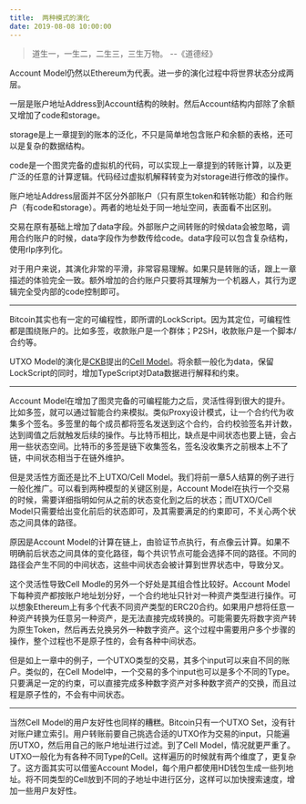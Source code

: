```yaml
---
title:  两种模式的演化
date: 2019-08-08 10:00:00
---
```


> 道生一，一生二，二生三，三生万物。 --《道德经》

Account Model仍然以Ethereum为代表。进一步的演化过程中将世界状态分成两层。

一层是账户地址Address到Account结构的映射。然后Account结构内部除了余额又增加了code和storage。

storage是上一章提到的账本的泛化，不只是简单地包含账户和余额的表格，还可以是复杂的数据结构。

code是一个图灵完备的虚拟机的代码，可以实现上一章提到的转账计算，以及更广泛的任意的计算逻辑。代码经过虚拟机解释转变为对storage进行修改的操作。

账户地址Address层面并不区分外部账户（只有原生token和转帐功能）和合约账户（有code和storage）。两者的地址处于同一地址空间，表面看不出区别。

交易在原有基础上增加了data字段。外部账户之间转账的时候data会被忽略，调用合约账户的时候，data字段作为参数传给code。data字段可以包含复杂结构，使用rlp序列化。

对于用户来说，其演化非常的平滑，非常容易理解。如果只是转账的话，跟上一章描述的体验完全一致。额外增加的合约账户只要将其理解为一个机器人，其行为逻辑完全受内部的code控制即可。

---

Bitcoin其实也有一定的可编程性，即所谓的LockScript。因为其定位，可编程性都是围绕账户的。比如多签，收款账户是一个群体；P2SH，收款账户是一个脚本/合约等。

UTXO Model的演化是[CKB](https://github.com/nervosnetwork/ckb)提出的[Cell Model](https://github.com/nervosnetwork/rfcs/blob/master/rfcs/0002-ckb/0002-ckb.md)。将余额一般化为data，保留LockScript的同时，增加TypeScript对Data数据进行解释和约束。

---

Account Model在增加了图灵完备的可编程能力之后，灵活性得到很大的提升。比如多签，就可以通过智能合约来模拟。类似Proxy设计模式，让一个合约代为收集多个签名。多签里的每个成员都将签名发送到这个合约，合约校验签名并计数，达到阈值之后就触发后续的操作。与比特币相比，缺点是中间状态也要上链，会占用一些状态空间。比特币的多签是链下收集签名，签名没收集齐之前根本上不了链，中间状态相当于在链外维护。

但是灵活性方面还是比不上UTXO/Cell Model。我们将前一章5人结算的例子进行一般化推广。可以看到两种模型的关键区别是，Account Model在执行一个交易的时候，需要详细指明如何从之前的状态变化到之后的状态；而UTXO/Cell Model只需要给出变化前后的状态即可，及其需要满足的约束即可，不关心两个状态之间具体的路径。

原因是Account Model的计算在链上，由验证节点执行，有点像云计算。如果不明确前后状态之间具体的变化路径，每个共识节点可能会选择不同的路径。不同的路径会产生不同的中间状态，这些中间状态会被计算到世界状态中，导致分叉。

这个灵活性导致Cell Modle的另外一个好处是其组合性比较好。Account Model下每种资产都按账户地址划分好，一个合约地址只针对一种资产类型进行操作。可以想象Ethereum上有多个代表不同资产类型的ERC20合约。如果用户想将任意一种资产转换为任意另一种资产，是无法直接完成转换的。可能需要先将数字资产转为原生Token，然后再去兑换另外一种数字资产。这个过程中需要用户多个步骤的操作，整个过程也不是原子性的，会有各种中间状态。

但是如上一章中的例子，一个UTXO类型的交易，其多个input可以来自不同的账户。类似的，在Cell Model中，一个交易的多个input也可以是多个不同的Type。只要满足一定的约束，可以直接完成多种数字资产对多种数字资产的交换，而且过程是原子性的，不会有中间状态。

---

当然Cell Model的用户友好性也同样的糟糕。Bitcoin只有一个UTXO Set，没有针对账户建立索引。用户转账前要自己挑选合适的UTXO作为交易的input，只能遍历UTXO，然后用自己的账户地址进行过滤。到了Cell Model，情况就更严重了。UTXO一般化为有各种不同Type的Cell。这样遍历的时候就有两个维度了，更复杂了。这方面其实可以借鉴Account Model，每个用户都使用HD钱包生成一些列地址。将不同类型的Cell放到不同的子地址中进行区分，这样可以加快搜索速度，增加一些用户友好性。





